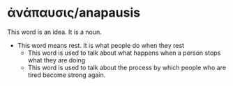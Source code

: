 # ἀνάπαυσις/anapausis
This word is an idea. It is a noun.
* This word means rest. It is what people do when they rest
    * This word is used to talk about what happens when a person stops what they are doing
    * This word is used to talk about the process by which people who are tired become strong again.

